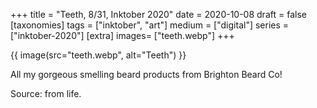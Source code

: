 +++
title = "Teeth, 8/31, Inktober 2020"
date = 2020-10-08
draft =  false
[taxonomies]
tags = ["inktober", "art"]
medium = ["digital"]
series = ["inktober-2020"]
[extra]
images= ["teeth.webp"]
+++

{{ image(src="teeth.webp", alt="Teeth") }}

All my gorgeous smelling beard products from Brighton Beard Co!

Source: from life.
